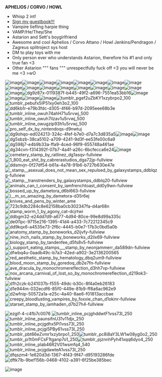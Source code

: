 **APHELIOS / CORVO / HOWL**

- Whisp 2 int!
- [Sign my guestbook!!!](https://blood-of-reptile.123guestbook.com/)
- Vampire tiefling harpie thing
- VAMP/He/They/She
- Astarion and Sett's boygirlfriend
- Awesome and cool Aphelios / Corvo Attano / Howl Jenkins/Pendragon / Zagreus splitroject sys host
- DM to play toys with me
- Only person ever who understands Astarion, therefore his #1 and only true fan <3
- Other Astarion """ fans """ unrespectfully fuck off <3 you will never be me <3 >wO

![image](https://github.com/WeaponoftheFaithful/WeaponoftheFaithful/assets/133136349/6f09d8a0-9aa6-4fdc-a72b-86d571f4b154)![image](https://github.com/WeaponoftheFaithful/WeaponoftheFaithful/assets/133136349/cf267c10-f36c-4955-81c4-41d4ee21d755)![image](https://github.com/WeaponoftheFaithful/WeaponoftheFaithful/assets/133136349/09a6bb80-7e65-4020-937f-d81f0294f7d8)![image](https://github.com/WeaponoftheFaithful/WeaponoftheFaithful/assets/133136349/5d0814ba-3726-44d6-949e-9a706a7c7580)![image](https://github.com/WeaponoftheFaithful/WeaponoftheFaithful/assets/133136349/47b050d1-5e38-4414-ade0-75800f624c80)![image](https://github.com/WeaponoftheFaithful/WeaponoftheFaithful/assets/133136349/ff05afb2-5b26-425b-bfda-dd390121c541)![image](https://github.com/WeaponoftheFaithful/WeaponoftheFaithful/assets/133136349/f7d934d8-65e3-4cbd-9ae9-5599d4a7b6e0)![image](https://github.com/WeaponoftheFaithful/WeaponoftheFaithful/assets/133136349/705bfe05-7b93-4cf2-a309-78f47f8eded2)![image](https://github.com/WeaponoftheFaithful/WeaponoftheFaithful/assets/133136349/1693f9a3-5ad3-4f0a-a31d-d32c7bc05d0f)![image](https://github.com/WeaponoftheFaithful/WeaponoftheFaithful/assets/133136349/3b062a34-1c3e-417e-b798-451498dc0f74)![image](https://github.com/WeaponoftheFaithful/WeaponoftheFaithful/assets/133136349/2bd602a8-e3cc-4e3e-baf9-f506019d94c8)![image](https://github.com/WeaponoftheFaithful/WeaponoftheFaithful/assets/133136349/241a2c6d-cc0e-4114-b16a-a0c2b0357289)![image](https://github.com/WeaponoftheFaithful/WeaponoftheFaithful/assets/133136349/e3cefb76-9334-4cee-b574-2666a9ec2a1f)![image](https://github.com/WeaponoftheFaithful/WeaponoftheFaithful/assets/133136349/8e9672d8-d9d3-493a-946f-5f2c28156bc7)![image](https://github.com/WeaponoftheFaithful/WeaponoftheFaithful/assets/133136349/59f01a31-6b34-4a3e-83f8-df16d071f2e2)![image](https://github.com/WeaponoftheFaithful/WeaponoftheFaithful/assets/133136349/e749bd08-39fc-4680-a353-db1e88947667)![image](https://github.com/WeaponoftheFaithful/WeaponoftheFaithful/assets/133136349/8a321f4a-8624-4370-8638-09419488dea8)![dg9z87x-0119387f-b445-49f2-a696-7551ea53bb16](https://github.com/WeaponoftheFaithful/WeaponoftheFaithful/assets/133136349/9123ef9b-d127-4b4d-97d9-46475076fadd)![image](https://github.com/WeaponoftheFaithful/WeaponoftheFaithful/assets/133136349/6cb5abcd-9ed2-4db8-8668-0d722f5013db)![image](https://github.com/WeaponoftheFaithful/WeaponoftheFaithful/assets/133136349/35f704f0-191f-4d49-ab6b-7b92bff18c27)![image](https://github.com/WeaponoftheFaithful/WeaponoftheFaithful/assets/133136349/d96d9477-11db-4465-975a-7da1d74e3f2a)![image](https://github.com/WeaponoftheFaithful/WeaponoftheFaithful/assets/133136349/1437f166-1596-4920-b8c4-afff265e903d)![tumblr_pgef2uZbKY1xzybrpo2_100](https://github.com/WeaponoftheFaithful/WeaponoftheFaithful/assets/133136349/1c1a1be7-6c4f-4737-8c54-e547bfd4e85f)![tumblr_pebufx5IP51xy0eh3o2_100](https://github.com/WeaponoftheFaithful/WeaponoftheFaithful/assets/133136349/1ca35573-c079-4814-ba0b-cec6817528ff)![dd6kb1r-e79b3fdc-d305-4f46-b97d-2095eee68b3e](https://github.com/WeaponoftheFaithful/WeaponoftheFaithful/assets/133136349/fde78f0b-7333-4adb-93dc-f296b2718ac5)![tumblr_inline_owuh74ahH71u5rvwj_500](https://github.com/WeaponoftheFaithful/WeaponoftheFaithful/assets/133136349/2e1fc5f9-566e-4760-bf92-ba0830ae149f)![tumblr_inline_owuh7ilzav1u5rvwj_500](https://github.com/WeaponoftheFaithful/WeaponoftheFaithful/assets/133136349/b0632354-3f89-4388-b7a4-8fcde2dc2285)![tumblr_inline_owugzip93h1u5rvwj_500](https://github.com/WeaponoftheFaithful/WeaponoftheFaithful/assets/133136349/4fb22b68-3f40-4273-a6da-701ce3fa4c36)![pro_self_dx_by_nintendoqs-d9nwtuj](https://github.com/WeaponoftheFaithful/WeaponoftheFaithful/assets/133136349/dbba8133-43ca-4536-88c5-d36c69a37606)![dg9ohqo-ed024213-324c-4fef-b7e0-d7a7c3d835a5](https://github.com/WeaponoftheFaithful/WeaponoftheFaithful/assets/133136349/d36662af-9b92-42d2-b1dc-c2e3b0a4290e)![image](https://github.com/WeaponoftheFaithful/WeaponoftheFaithful/assets/133136349/08e4f3f6-2f7d-441b-ba19-a7ca10f90e80)![image](https://github.com/WeaponoftheFaithful/WeaponoftheFaithful/assets/133136349/b7d2cd24-f8c0-4b30-8380-a1e58fda8503)![dg5sbzb-38ca5102-a709-4241-9d3f-ee53fe00c6a9](https://github.com/WeaponoftheFaithful/WeaponoftheFaithful/assets/133136349/1142c262-c962-47ac-8782-7b9daa1d6c9c)![dg598j7-e4b9b33a-ffa9-4ced-96f9-655748a461ae](https://github.com/WeaponoftheFaithful/WeaponoftheFaithful/assets/133136349/b43691da-0fda-4f27-ab9f-5e122934d3aa)![dg34cvn-f314392f-07b7-4a4f-a26c-6bcfecca6e24](https://github.com/WeaponoftheFaithful/WeaponoftheFaithful/assets/133136349/e2f13c1f-dbd9-499d-be36-de7c165510c1)![image](https://github.com/WeaponoftheFaithful/WeaponoftheFaithful/assets/133136349/b6c6a179-dca8-4a41-8ff2-55c919b4459b)![cemetery_stamp_by_ratlinez_dg1asqv-fullview](https://github.com/WeaponoftheFaithful/WeaponoftheFaithful/assets/133136349/2cad1bb6-1431-40e6-babf-31bee3b403c4)![1_800_eat_shit_by_cabrerastudios_dga72jp-fullview](https://github.com/WeaponoftheFaithful/WeaponoftheFaithful/assets/133136349/f65e30e3-5438-4983-ac74-f22c8f8c580c)![ddsmvjn-0f27df54-b61a-4a78-91b6-b727b630e47e](https://github.com/WeaponoftheFaithful/WeaponoftheFaithful/assets/133136349/a8ce0938-72ba-4410-9ee3-00fda7184b21)![_stamp__asexual_does_not_mean_sex_repulsed_by_galaxystamps_ddblqzg-fullview](https://github.com/WeaponoftheFaithful/WeaponoftheFaithful/assets/133136349/2e109a2e-4b9a-42a5-ad7a-8030d749725e)![_stamp__transtrenders_by_galaxystamps_ddblq20-fullview](https://github.com/WeaponoftheFaithful/WeaponoftheFaithful/assets/133136349/ba9c34f5-52b7-4d20-848d-26fcd6277d82)![animals_can_t_consent_by_iamfrenchtoast_dd0y9wn-fullview](https://github.com/WeaponoftheFaithful/WeaponoftheFaithful/assets/133136349/099fe5a6-aad2-46f7-8318-47de19726815)![bossed_up_by_dametora_d6bl663-fullview](https://github.com/WeaponoftheFaithful/WeaponoftheFaithful/assets/133136349/bb6244be-8cab-4026-9a6a-d240db8154ac)![i__m_so_amazing_by_dametora-d35r6ej](https://github.com/WeaponoftheFaithful/WeaponoftheFaithful/assets/133136349/442b8d17-247b-44dd-b802-dbbfbf1148a3)![knives_and_pens_by_winter_ame](https://github.com/WeaponoftheFaithful/WeaponoftheFaithful/assets/133136349/3aa4473e-5ec8-446e-84b7-7709a4f5bedf)![723c9db2284c8e62158ba0cb302347fa-d4ar68n](https://github.com/WeaponoftheFaithful/WeaponoftheFaithful/assets/133136349/4cdde8b0-9e0a-472a-935f-52e07da0b3d3)![stamp_worm_1_by_agony_cat-dcjrtwi](https://github.com/WeaponoftheFaithful/WeaponoftheFaithful/assets/133136349/a186200a-21a2-4ac1-b356-5dab3f67340e)![ddbgm32-e24dd7d9-a677-4d94-80ce-99e8d99a335c](https://github.com/WeaponoftheFaithful/WeaponoftheFaithful/assets/133136349/71bad6dc-babe-4ec3-a991-6fbc20433820)![de0l1pc-9715e216-1395-41d4-a433-7c72212345c9](https://github.com/WeaponoftheFaithful/WeaponoftheFaithful/assets/133136349/e0d012fe-411e-4d49-b7d8-7313cf1e3cab)![dd9kqx6-a4535e73-2f6c-4445-b0e7-17b3c0bd5a0b](https://github.com/WeaponoftheFaithful/WeaponoftheFaithful/assets/133136349/0234c7dc-1ede-4457-96ed-63408f2d0938)![anatomy_stamp_by_boneworks_d2ijvfy-fullview](https://github.com/WeaponoftheFaithful/WeaponoftheFaithful/assets/133136349/c3c614ef-2bf7-41a3-accd-d5889ad70207)![nine_inch_nails_stamp_by_boneworks_d2ilx69-fullview](https://github.com/WeaponoftheFaithful/WeaponoftheFaithful/assets/133136349/7e947984-93c0-4adb-aede-83898ebf6709)![biology_stamp_by_tandenfee_d5fs8v5-fullview](https://github.com/WeaponoftheFaithful/WeaponoftheFaithful/assets/133136349/c115b23b-e7be-46d3-8f36-5c6a900468a0)![i_support_eating_stamps___stamp_by_neonjammerr_da589dn-fullview](https://github.com/WeaponoftheFaithful/WeaponoftheFaithful/assets/133136349/e30bf5ab-ec26-4122-bd4d-feccb4286acc)![dfwbq4u-0aadb49c-b7a3-42ed-a902-3e2136200565](https://github.com/WeaponoftheFaithful/WeaponoftheFaithful/assets/133136349/bc88f1bf-11b9-49ef-8a27-ac91fcb5717d)![red_aesthetic_stamp_by_hematology_dbq2um9-fullview](https://github.com/WeaponoftheFaithful/WeaponoftheFaithful/assets/133136349/8f912981-6d47-4305-b45c-06e6c21db4aa)![blood_moon_stamp_by_goredoq_db2e7fn-fullview](https://github.com/WeaponoftheFaithful/WeaponoftheFaithful/assets/133136349/a1b866c9-e3df-403c-8102-e5c1224df985)![ave_dracula_by_monochromereflection_d3hh7vp-fullview](https://github.com/WeaponoftheFaithful/WeaponoftheFaithful/assets/133136349/fe8c5746-8727-4eae-aa6c-31338b99c1fd)![nox_arcana_carnival_of_lost_so_by_monochromereflection_d219ok3-fullview](https://github.com/WeaponoftheFaithful/WeaponoftheFaithful/assets/133136349/125a8a40-88b1-480e-9787-c176ded763cc)![d1h2czk-b241037b-f555-49dc-b30c-8f4a0eb26183](https://github.com/WeaponoftheFaithful/WeaponoftheFaithful/assets/133136349/01adf018-e8cb-4bf0-a23a-7349cbe22499)![d1e944m-032ecdf6-85f0-449e-81b9-ff8a6ac962e9](https://github.com/WeaponoftheFaithful/WeaponoftheFaithful/assets/133136349/dab74f3e-01f8-4fc7-9516-9ceef3296ba2)![d2wfnip-50572a1a-e25c-4a40-8ae6-f01813accbae](https://github.com/WeaponoftheFaithful/WeaponoftheFaithful/assets/133136349/4468413b-c3e5-4de0-ab20-4315bf979abc)![creepy_bloodlusting_vampires_by_foxxie_chan_d1okinr-fullview](https://github.com/WeaponoftheFaithful/WeaponoftheFaithful/assets/133136349/75d99577-a087-4b14-a30f-961b17276bf8)![starset_stamp_by_iamhaden_d7b27h4-fullview](https://github.com/WeaponoftheFaithful/WeaponoftheFaithful/assets/133136349/3e45b234-e537-4a5f-baa8-9928fc89f8f8)

![ezgif-4-c4fb7c0076](https://github.com/WeaponoftheFaithful/WeaponoftheFaithful/assets/133136349/b0f737c2-c7b5-4c68-8468-58e20db958fa)
![tumblr_inline_pcjghddwtF1vss73l_250](https://github.com/WeaponoftheFaithful/WeaponoftheFaithful/assets/133136349/5fdad053-fe08-4abc-a113-c73303b047d2)![tumblr_inline_paunsifnU31v11djx_250](https://github.com/WeaponoftheFaithful/WeaponoftheFaithful/assets/133136349/e450555f-ed7e-4be4-a7d7-1249c0c38ff5)![tumblr_inline_pcjgdhx5Pi1vss73l_250](https://github.com/WeaponoftheFaithful/WeaponoftheFaithful/assets/133136349/71808414-60f4-44ca-bf0f-fc0180d04c90)![tumblr_inline_pcjgi5PBy61vss73l_250](https://github.com/WeaponoftheFaithful/WeaponoftheFaithful/assets/133136349/c4f2fdef-576d-4620-aa01-164545ff24dd)![tumblr_pbt66eZvmr1xzybrpo1_250](https://github.com/WeaponoftheFaithful/WeaponoftheFaithful/assets/133136349/85747e34-6ef6-498b-a484-fe9ac2861b64)![tumblr_pc8i8aY3LW1w08yg0o2_250](https://github.com/WeaponoftheFaithful/WeaponoftheFaithful/assets/133136349/638f7afd-3a0e-4027-944f-3fd36b379e40)![tumblr_pi1t0mFCsF1tganp7o1_250](https://github.com/WeaponoftheFaithful/WeaponoftheFaithful/assets/133136349/643bb144-73b8-4c06-8f72-2977bd4beaa8)![tumblr_pjznnhPyh41xqq6dyo4_250](https://github.com/WeaponoftheFaithful/WeaponoftheFaithful/assets/133136349/c2535b50-4fc2-4b65-85f6-718329fc890e)![tumblr_inline_plab46R2V01wsmfq4_540](https://github.com/WeaponoftheFaithful/WeaponoftheFaithful/assets/133136349/f1642951-be50-44e7-a0c4-5794d8a24179)![tumblr_inline_pcjgdawteA1vss73l_250](https://github.com/WeaponoftheFaithful/WeaponoftheFaithful/assets/133136349/d346f0d9-3566-4e2a-890d-671ead79eb76)![dfqszm4-1e620d3d-1367-4f43-9f47-d95193286fde](https://github.com/WeaponoftheFaithful/WeaponoftheFaithful/assets/133136349/2bf9bdd9-265a-4d1c-9902-47fd34e42737)![dftk7lb-9bef156b-0468-4102-a391-6f25be385bec](https://github.com/WeaponoftheFaithful/WeaponoftheFaithful/assets/133136349/24c4910f-e411-48c7-8bb2-9919d7d092af)


![image](https://github.com/WeaponoftheFaithful/WeaponoftheFaithful/assets/133136349/ce99bde6-f946-4f3b-8191-d617b224e8d1)
